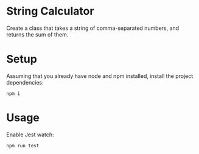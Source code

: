 # String Calculator

Create a class that takes a string of comma-separated numbers, and returns the sum of them.

# Setup

Assuming that you already have node and npm installed, install the project dependencies:

```
npm i
```

# Usage

Enable Jest watch:

```
npm run test
```
